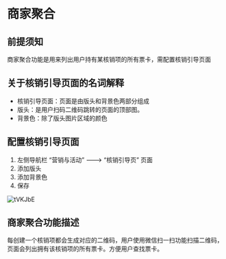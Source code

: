 # 商家聚合

## 前提须知

商家聚合功能是用来列出用户持有某核销项的所有票卡，需配置核销引导页面

## 关于核销引导页面的名词解释

* 核销引导页面：页面是由版头和背景色两部分组成
* 版头：是用户扫码二维码跳转的页面的顶部图。
* 背景色：除了版头图片区域的颜色

## 配置核销引导页面

1. 左侧导航栏 “营销与活动” ---&gt; “核销引导页” 页面
2. 添加版头
3. 添加背景色
4. 保存

![tVKJbE](http://md.stringon.com/maunal/tVKJbE.png)

## 商家聚合功能描述

每创建一个核销项都会生成对应的二维码，用户使用微信扫一扫功能扫描二维码，页面会列出拥有该核销项的所有票卡。方便用户查找票卡。

